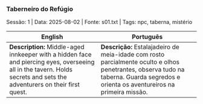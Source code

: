 ### Taberneiro do Refúgio

Sessão: 1 | Data: 2025-08-02 | Fonte: s01.txt | Tags: npc, taberna, mistério


| English | Português |
|---------|-----------|
| **Description:** Middle-aged innkeeper with a hidden face and piercing eyes, overseeing all in the tavern. Holds secrets and sets the adventurers on their first quest. | **Descrição:** Estalajadeiro de meia-idade com rosto parcialmente oculto e olhos penetrantes, observa tudo na taberna. Guarda segredos e orienta os aventureiros na primeira missão. |


















